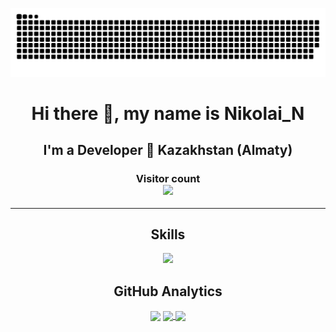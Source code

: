 ![github contribution grid snake animation](https://raw.githubusercontent.com/platane/platane/output/github-contribution-grid-snake-dark.svg#gh-dark-mode-only)
<br />
<h1 align="center">Hi there 👋, my name is Nikolai_N </h1> 
<h2 align="center">I'm a Developer 📍 Kazakhstan (Almaty) </h2>

 <h3 align="center">
  Visitor count<br>
  <img src="https://profile-counter.glitch.me/Mental-Fox/count.svg" />
</h3>

---

<h2 align="center">Skills </h2>



<p align="center">
  <a href="https://skillicons.dev">
    <img src="https://skillicons.dev/icons?i=python,mysql,vscode,php,js,css,html,bootstrap,vercel" />
  </a>
</p>

<h2 align="center">GitHub Analytics </h2>



<p align="center">

   <img align="center" height="50%" width="auto" src="https://github-profile-summary-cards.vercel.app/api/cards/profile-details?username=Mental-Fox&theme=github_dark" />

   <a href="https://git.io/streak-stats" target="_blank">
     <img align="center" height="50%" width="auto" src="https://streak-stats.demolab.com?user=Mental-Fox&theme=github-dark&hide_border=true&border_radius=50&card_width=850" />
   </a>
 
   <a href="https://github.com/anuraghazra/github-readme-stats" target="_blank">
     <img align="center" height="50%" width="auto" src="https://github-readme-stats.vercel.app/api/top-langs/?username=Mental-Fox&layout=compact&theme=github-dark" />
   </a>
</p>
